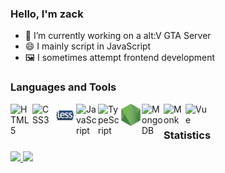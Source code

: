 ### Hello, I'm zack

- 🔭 I’m currently working on a alt:V GTA Server
- 😄 I mainly script in JavaScript
- 🖼️ I sometimes attempt frontend development

### Languages and Tools

<img align="left" alt="HTML5" width="35px" src="https://github.com/benawad/flairs/blob/master/raw/html.png" />
<img align="left" alt="CSS3" width="35px" src="https://github.com/benawad/flairs/blob/master/raw/css.png" />
<img align="left" alt="Less" width="35px" src="https://raw.githubusercontent.com/github/explore/80688e429a7d4ef2fca1e82350fe8e3517d3494d/topics/less/less.png" />
<img align="left" alt="JavaScript" width="35px" src="https://github.com/benawad/flairs/blob/master/raw/javascript.png?raw=true" />
<img align="left" alt="TypeScript" width="35px" src="https://github.com/benawad/flairs/blob/master/raw/typescript.png" />
<img align="left" alt="Node.js" width="35px" src="https://raw.githubusercontent.com/github/explore/80688e429a7d4ef2fca1e82350fe8e3517d3494d/topics/nodejs/nodejs.png" />
<img align="left" alt="MongoDB" width="35px" src="https://cdn.iconscout.com/icon/free/png-512/mongodb-3-1175138.png" />
<img align="left" alt="Monk" width="35px" src="https://avatars2.githubusercontent.com/u/28830676?v=3&s=200" />
<img align="left" alt="Vue" width="35px" src="https://github.com/benawad/flairs/blob/master/raw/vue.png" />

<br />


### Statistics
<a href="https://github.com/ZackaryH8">
  <img height="180em" src="https://github-readme-stats-eight-theta.vercel.app/api?username=ZackaryH8&show_icons=true&theme=vue-dark&include_all_commits=true&count_private=true" />
  <img height="180em" src="https://github-readme-stats-eight-theta.vercel.app/api/top-langs/?username=ZackaryH8&layout=compact&theme=vue-dark" />
</a>
